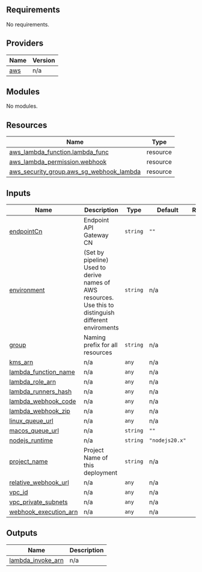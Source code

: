 <!-- BEGIN_TF_DOCS -->
## Requirements

No requirements.

## Providers

| Name | Version |
|------|---------|
| <a name="provider_aws"></a> [aws](#provider\_aws) | n/a |

## Modules

No modules.

## Resources

| Name | Type |
|------|------|
| [aws_lambda_function.lambda_func](https://registry.terraform.io/providers/hashicorp/aws/latest/docs/resources/lambda_function) | resource |
| [aws_lambda_permission.webhook](https://registry.terraform.io/providers/hashicorp/aws/latest/docs/resources/lambda_permission) | resource |
| [aws_security_group.aws_sg_webhook_lambda](https://registry.terraform.io/providers/hashicorp/aws/latest/docs/resources/security_group) | resource |

## Inputs

| Name | Description | Type | Default | Required |
|------|-------------|------|---------|:--------:|
| <a name="input_endpointCn"></a> [endpointCn](#input\_endpointCn) | Endpoint API Gateway CN | `string` | `""` | no |
| <a name="input_environment"></a> [environment](#input\_environment) | (Set by pipeline) Used to derive names of AWS resources. Use this to distinguish different enviroments | `string` | n/a | yes |
| <a name="input_group"></a> [group](#input\_group) | Naming prefix for all resources | `string` | n/a | yes |
| <a name="input_kms_arn"></a> [kms\_arn](#input\_kms\_arn) | n/a | `any` | n/a | yes |
| <a name="input_lambda_function_name"></a> [lambda\_function\_name](#input\_lambda\_function\_name) | n/a | `any` | n/a | yes |
| <a name="input_lambda_role_arn"></a> [lambda\_role\_arn](#input\_lambda\_role\_arn) | n/a | `any` | n/a | yes |
| <a name="input_lambda_runners_hash"></a> [lambda\_runners\_hash](#input\_lambda\_runners\_hash) | n/a | `any` | n/a | yes |
| <a name="input_lambda_webhook_code"></a> [lambda\_webhook\_code](#input\_lambda\_webhook\_code) | n/a | `any` | n/a | yes |
| <a name="input_lambda_webhook_zip"></a> [lambda\_webhook\_zip](#input\_lambda\_webhook\_zip) | n/a | `any` | n/a | yes |
| <a name="input_linux_queue_url"></a> [linux\_queue\_url](#input\_linux\_queue\_url) | n/a | `any` | n/a | yes |
| <a name="input_macos_queue_url"></a> [macos\_queue\_url](#input\_macos\_queue\_url) | n/a | `string` | `""` | no |
| <a name="input_nodejs_runtime"></a> [nodejs\_runtime](#input\_nodejs\_runtime) | n/a | `string` | `"nodejs20.x"` | no |
| <a name="input_project_name"></a> [project\_name](#input\_project\_name) | Project Name of this deployment | `string` | n/a | yes |
| <a name="input_relative_webhook_url"></a> [relative\_webhook\_url](#input\_relative\_webhook\_url) | n/a | `any` | n/a | yes |
| <a name="input_vpc_id"></a> [vpc\_id](#input\_vpc\_id) | n/a | `any` | n/a | yes |
| <a name="input_vpc_private_subnets"></a> [vpc\_private\_subnets](#input\_vpc\_private\_subnets) | n/a | `any` | n/a | yes |
| <a name="input_webhook_execution_arn"></a> [webhook\_execution\_arn](#input\_webhook\_execution\_arn) | n/a | `any` | n/a | yes |

## Outputs

| Name | Description |
|------|-------------|
| <a name="output_lambda_invoke_arn"></a> [lambda\_invoke\_arn](#output\_lambda\_invoke\_arn) | n/a |
<!-- END_TF_DOCS -->
